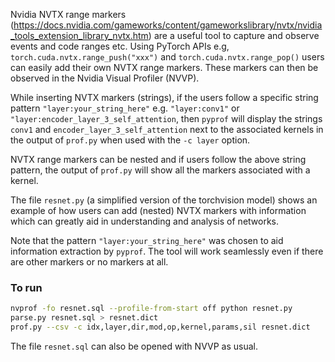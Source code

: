 Nvidia NVTX range markers (https://docs.nvidia.com/gameworks/content/gameworkslibrary/nvtx/nvidia_tools_extension_library_nvtx.htm)
are a useful tool to capture and observe events and code ranges etc.
Using PyTorch APIs e.g, `torch.cuda.nvtx.range_push("xxx")` and `torch.cuda.nvtx.range_pop()` users can easily add their own NVTX range markers. These markers can then be observed in the Nvidia Visual Profiler (NVVP).

While inserting NVTX markers (strings), if the users follow a specific string pattern `"layer:your_string_here"` e.g. `"layer:conv1"` or `"layer:encoder_layer_3_self_attention`, then `pyprof` will display the strings `conv1` and `encoder_layer_3_self_attention` next to the associated kernels in the output of `prof.py` when used with the `-c layer` option.

NVTX range markers can be nested and if users follow the above string pattern, the output of `prof.py` will show all the markers associated with a kernel.

The file `resnet.py` (a simplified version of the torchvision model) shows an example of how users can add (nested) NVTX markers with information which can greatly aid in understanding and analysis of networks.

Note that the pattern `"layer:your_string_here"` was chosen to aid information extraction by `pyprof`. The tool will work seamlessly even if there are other markers or no markers at all.

### To run

```sh
nvprof -fo resnet.sql --profile-from-start off python resnet.py
parse.py resnet.sql > resnet.dict
prof.py --csv -c idx,layer,dir,mod,op,kernel,params,sil resnet.dict
```

The file `resnet.sql` can also be opened with NVVP as usual.
